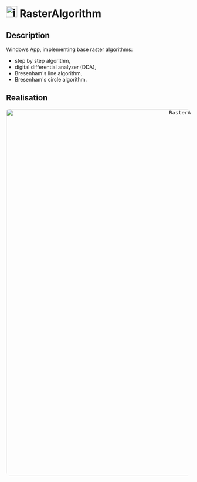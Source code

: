 # <img src="https://user-images.githubusercontent.com/64004682/165999855-ec047be1-4570-4bbc-9a80-6f85f105c789.png" alt="icon" width="30"/> RasterAlgorithm

## Description
Windows App, implementing base raster algorithms:
* step by step algorithm,
* digital differential analyzer (DDA),
* Bresenham's line algorithm,
* Bresenham's circle algorithm.

## Realisation
<p align="center">
  <kbd> <img alt="RasterAlgorithm" src="https://user-images.githubusercontent.com/64004682/166001356-e079743e-b683-41df-a5f4-a255f096ffee.gif" width="1000" style="border-radius:10px"\></kbd> 
</p>
